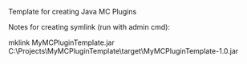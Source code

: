 Template for creating Java MC Plugins


Notes for creating symlink (run with admin cmd):

mklink MyMCPluginTemplate.jar C:\Projects\MyMCPluginTemplate\target\MyMCPluginTemplate-1.0.jar